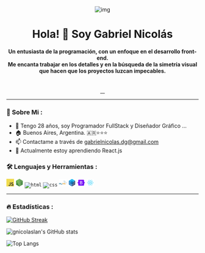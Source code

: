 <div id="header" align="center">
    <img width=200 src="https://media.giphy.com/media/Dh5q0sShxgp13DwrvG/giphy.gif" alt="img">
    <h1 align="center">Hola! 👋 Soy Gabriel Nicolás</h1>
    <h4>Un entusiasta de la programación, con un enfoque en el desarrollo front-end.<br>Me encanta trabajar en los detalles y en la búsqueda de la simetría visual que hacen que los proyectos luzcan impecables.</b></h4>
</div>
<br>
<div align="center">
    <a href="https://github.com/gnicolaslan">
        <img src="https://img.shields.io/github/followers/gnicolaslan?color=FEB240&logo=github&style=for-the-badge" alt="">
    </a>
    <a href="https://www.linkedin.com/in/gnicolaslan/">
        <img src="https://img.shields.io/badge/LinkedIn-FEB240?style=for-the-badge&logo=linkedin&logoColor=black" alt="">
    </a>
    <a href="https://www.instagram.com/gnicolaslan">
        <img src="https://img.shields.io/badge/Instagram-FEB240?style=for-the-badge&logo=instagram&logoColor=black" alt="">
    </a>
    <a href="https://www.behance.net/gabrielnicolasLNZT">
        <img src="https://img.shields.io/badge/Behance-FEB240?style=for-the-badge&logo=behance&logoColor=black" alt="">
    </a>
</div>
 
---
### 💬 Sobre Mi :
- 👾 Tengo 28 años, soy Programador FullStack y Diseñador Gráfico ...
- 🏠 Buenos Aires, Argentina. 🇦🇷⭐⭐⭐
- 📫 Contactame a través de gabrielnicolas.dg@gmail.com
- 🌱 Actualmente estoy aprendiendo React.js

### 🛠️ Lenguajes y Herramientas :
<code><img height="20" alt="javascript" src="https://raw.githubusercontent.com/github/explore/80688e429a7d4ef2fca1e82350fe8e3517d3494d/topics/javascript/javascript.png"></code>
<code><img height="20" alt="nodejs" src="https://raw.githubusercontent.com/github/explore/80688e429a7d4ef2fca1e82350fe8e3517d3494d/topics/nodejs/nodejs.png"></code>
<code><img height="20" alt="html" src="https://img.freepik.com/iconos-gratis/html5_318-903450.jpg"></code>
<code><img height="20" alt="css" src="https://upload.wikimedia.org/wikipedia/commons/thumb/6/62/CSS3_logo.svg/2048px-CSS3_logo.svg.png"></code>
<code><img height="20" alt="mysql" src="https://github.com/devicons/devicon/blob/1119b9f84c0290e0f0b38982099a2bd027a48bf1/icons/mysql/mysql-original-wordmark.svg"></code>
<code><img height="20" alt="sql" src="https://github.com/devicons/devicon/blob/1119b9f84c0290e0f0b38982099a2bd027a48bf1/icons/sequelize/sequelize-original.svg"></code>
<code><img height="20" alt="bs" src="https://github.com/devicons/devicon/blob/1119b9f84c0290e0f0b38982099a2bd027a48bf1/icons/bootstrap/bootstrap-original.svg"></code>
<code><img height="20" alt="react" src="https://raw.githubusercontent.com/github/explore/80688e429a7d4ef2fca1e82350fe8e3517d3494d/topics/react/react.png"></code>

---

### 🔥 Estadísticas :
[![GitHub Streak](http://github-readme-streak-stats.herokuapp.com?user=gnicolaslan&theme=gruvbox&locale=es&date_format=j%20M%5B%20Y%5D&mode=weekly)](https://git.io/streak-stats)

![gnicolaslan's GitHub stats](https://github-readme-stats.vercel.app/api?username=gnicolaslan&show_icons=true&theme=gruvbox)

![Top Langs](https://github-readme-stats.vercel.app/api/top-langs/?username=gnicolaslan&theme=gruvbox)


